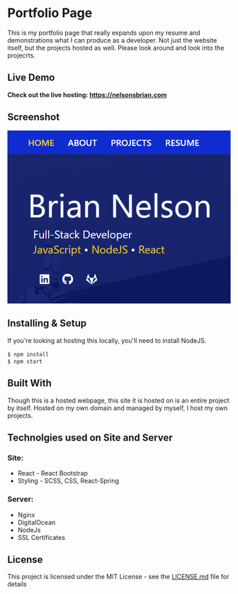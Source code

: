 # Portfolio Page

This is my portfolio page that really expands upon my resume and demonstrations what I can produce as a developer. Not just the website itself, but the projects hosted as well. Please look around and look into the projecrts.

## Live Demo

**Check out the live hosting: https://nelsonsbrian.com**

## Screenshot

![portfolio splash](public/img/portfolio.png "screenshot of main page of the portfolio")

## Installing & Setup

If you're looking at hosting this locally, you'll need to install NodeJS.

```shell
$ npm install
$ npm start
```

## Built With

Though this is a hosted webpage, this site it is hosted on is an entire project by itself. Hosted on my own domain and managed by myself, I host my own projects.

## Technolgies used on Site and Server

### Site:
* React - React Bootstrap
* Styling - SCSS, CSS, React-Spring

### Server:
* Nginx
* DigitalOcean
* NodeJs
* SSL Certificates

## License

This project is licensed under the MIT License - see the [LICENSE.md](LICENSE.md) file for details

